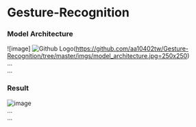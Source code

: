 # Gesture-Recognition

### Model Architecture
![image]
<img src="https://github.com/aa10402tw/Gesture-Recognition/tree/master/imgs/model_architecture.jpg" title="Github Logo">(https://github.com/aa10402tw/Gesture-Recognition/tree/master/imgs/model_architecture.jpg=250x250) <br>
... <br>
...<br>


### Result 
![image](https://github.com/aa10402tw/GAN_visualization/blob/master/result/result_img.jpg) <br>
... <br>
... <br>


